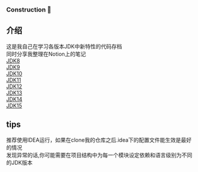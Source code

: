 ### Construction 🚧
## 介绍
这是我自己在学习各版本JDK中新特性的代码存档  
同时分享我整理在Notion上的笔记  
[JDK8](https://www.notion.so/seasidetown/JDK8-ce3b068baeac460ea54162483826bf6b)  
[JDK9]()  
[JDK10]()  
[JDK11]()  
[JDK12]()  
[JDK13]()  
[JDK14]()  
[JDK15]()  
## tips
推荐使用IDEA运行，如果在clone我的仓库之后.idea下的配置文件能生效是最好的情况     
发现异常的话,你可能需要在项目结构中为每一个模块设定依赖和语言级别为不同的JDK版本